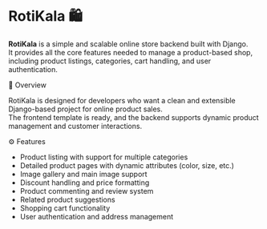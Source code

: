 # RotiKala 🛍️

**RotiKala** is a simple and scalable online store backend built with Django.  
It provides all the core features needed to manage a product-based shop, including product listings, categories, cart handling, and user authentication.


🚀 Overview

RotiKala is designed for developers who want a clean and extensible Django-based project for online product sales.  
The frontend template is ready, and the backend supports dynamic product management and customer interactions.


⚙️ Features

- Product listing with support for multiple categories
- Detailed product pages with dynamic attributes (color, size, etc.)
- Image gallery and main image support
- Discount handling and price formatting
- Product commenting and review system
- Related product suggestions
- Shopping cart functionality
- User authentication and address management
